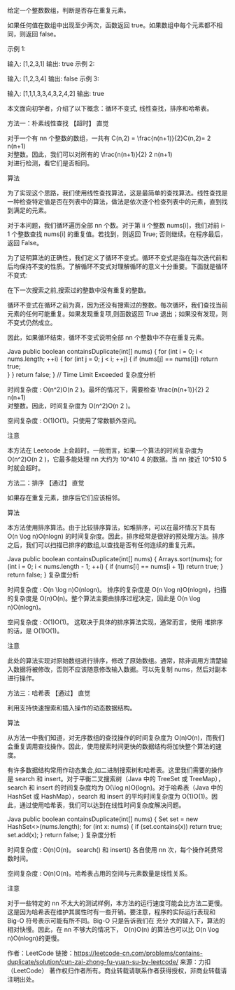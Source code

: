 给定一个整数数组，判断是否存在重复元素。

如果任何值在数组中出现至少两次，函数返回 true。如果数组中每个元素都不相同，则返回 false。

示例 1:

输入: [1,2,3,1]
输出: true
示例 2:

输入: [1,2,3,4]
输出: false
示例 3:

输入: [1,1,1,3,3,4,3,2,4,2]
输出: true



本文面向初学者，介绍了以下概念：循环不变式, 线性查找，排序和哈希表。

方法一：朴素线性查找 【超时】
直觉

对于一个有 nn 个整数的数组，一共有 C(n,2) = \frac{n(n+1)}{2}C(n,2)= 
2
n(n+1)
​	
  对整数。因此，我们可以对所有的 \frac{n(n+1)}{2} 
2
n(n+1)
​	
  对进行检测，看它们是否相同。

算法

为了实现这个思路，我们使用线性查找算法，这是最简单的查找算法。线性查找是一种检查特定值是否在列表中的算法，做法是依次逐个检查列表中的元素，直到找到满足的元素。

对于本问题，我们循环遍历全部 nn 个数。对于第 ii 个整数 nums[i]，我们对前 i-1 个整数查找 nums[i] 的重复值。若找到，则返回 True; 否则继续。在程序最后，返回 False。

为了证明算法的正确性，我们定义了循环不变式。循环不变式是指在每次迭代前和后均保持不变的性质。了解循环不变式对理解循环的意义十分重要。下面就是循环不变式:

在下一次搜索之前,搜索过的整数中没有重复的整数。

循环不变式在循环之前为真，因为还没有搜索过的整数。每次循环，我们查找当前元素的任何可能重复。如果发现重复项,则函数返回 True 退出；如果没有发现，则不变式仍然成立。

因此，如果循环结束，循环不变式说明全部 nn 个整数中不存在重复元素。

Java
public boolean containsDuplicate(int[] nums) {
    for (int i = 0; i < nums.length; ++i) {
        for (int j = 0; j < i; ++j) {
            if (nums[j] == nums[i]) return true;  
        }
    }
    return false;
}
// Time Limit Exceeded
复杂度分析

时间复杂度 : O(n^2)O(n 
2
 )。最坏的情况下，需要检查 \frac{n(n+1)}{2} 
2
n(n+1)
​	
  对整数。因此，时间复杂度为 O(n^2)O(n 
2
 )。

空间复杂度 : O(1)O(1)。只使用了常数额外空间。

注意

本方法在 Leetcode 上会超时。一般而言，如果一个算法的时间复杂度为 O(n^2)O(n 
2
 )，它最多能处理 nn 大约为 10^410 
4
  的数据。当 nn 接近 10^510 
5
  时就会超时。

方法二：排序 【通过】
直觉

如果存在重复元素，排序后它们应该相邻。

算法

本方法使用排序算法。由于比较排序算法，如堆排序，可以在最坏情况下具有 O(n \log n)O(nlogn) 的时间复杂度。因此，排序经常是很好的预处理方法。排序之后，我们可以扫描已排序的数组,以查找是否有任何连续的重复元素。

Java
public boolean containsDuplicate(int[] nums) {
    Arrays.sort(nums);
    for (int i = 0; i < nums.length - 1; ++i) {
        if (nums[i] == nums[i + 1]) return true;
    }
    return false;
}
复杂度分析

时间复杂度 : O(n \log n)O(nlogn)。
排序的复杂度是 O(n \log n)O(nlogn)，扫描的复杂度是 O(n)O(n)。整个算法主要由排序过程决定，因此是 O(n \log n)O(nlogn)。

空间复杂度 : O(1)O(1)。
这取决于具体的排序算法实现，通常而言，使用 堆排序 的话，是 O(1)O(1)。

注意

此处的算法实现对原始数组进行排序，修改了原始数组。通常，除非调用方清楚输入数据将被修改，否则不应该随意修改输入数据。可以先复制 nums，然后对副本进行操作。

方法三：哈希表 【通过】
直觉

利用支持快速搜索和插入操作的动态数据结构。

算法

从方法一中我们知道，对无序数组的查找操作的时间复杂度为 O(n)O(n)，而我们会重复调用查找操作。因此，使用搜索时间更快的数据结构将加快整个算法的速度。

有许多数据结构常用作动态集合,如二进制搜索树和哈希表。这里我们需要的操作是 search 和 insert。对于平衡二叉搜索树（Java 中的 TreeSet 或 TreeMap），search 和 insert 的时间复杂度均为 O(\log n)O(logn)。对于哈希表（Java 中的 HashSet 或 HashMap），search 和 insert 的平均时间复杂度为 O(1)O(1)。因此，通过使用哈希表，我们可以达到在线性时间复杂度解决问题。

Java
public boolean containsDuplicate(int[] nums) {
    Set<Integer> set = new HashSet<>(nums.length);
    for (int x: nums) {
        if (set.contains(x)) return true;
        set.add(x);
    }
    return false;
}
复杂度分析

时间复杂度 : O(n)O(n)。
search() 和 insert() 各自使用 nn 次，每个操作耗费常数时间。

空间复杂度 : O(n)O(n)。哈希表占用的空间与元素数量是线性关系。

注意

对于一些特定的 nn 不太大的测试样例，本方法的运行速度可能会比方法二更慢。这是因为哈希表在维护其属性时有一些开销。要注意，程序的实际运行表现和 Big-O 符号表示可能有所不同。Big-O 只是告诉我们在 充分 大的输入下，算法的相对快慢。因此，在 nn 不够大的情况下， O(n)O(n) 的算法也可以比 O(n \log n)O(nlogn)的更慢。

作者：LeetCode
链接：https://leetcode-cn.com/problems/contains-duplicate/solution/cun-zai-zhong-fu-yuan-su-by-leetcode/
来源：力扣（LeetCode）
著作权归作者所有。商业转载请联系作者获得授权，非商业转载请注明出处。